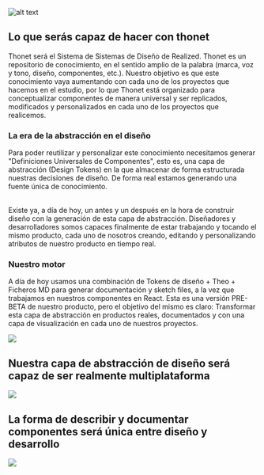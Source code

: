 
![alt text](http://thonet.realized.es/doc/img/brand/thonet-cover.png "Thonet")


<div class="margin-bottom-small">
  <h2>Lo que serás capaz de hacer con thonet</h2>
  <p>Thonet será el Sistema de Sistemas de Diseño de Realized. Thonet es un repositorio de conocimiento, en el sentido amplio de la palabra (marca, voz y tono, diseño, componentes, etc.). Nuestro objetivo es que este conocimiento vaya aumentando con cada uno de los proyectos que hacemos en el estudio, por lo que Thonet está organizado para conceptualizar componentes de manera universal y ser replicados, modificados y personalizados en cada uno de los proyectos que realicemos.</p>

  <h3>La era de la abstracción en el diseño</h3>

  <p>Para poder reutilizar y personalizar este conocimiento necesitamos generar "Definiciones Universales de Componentes", esto es, una capa de abstracción (Design Tokens) en la que almacenar de forma estructurada nuestras decisiones de diseño. De forma real estamos generando una fuente única de conocimiento.

  <br>Existe ya, a día de hoy, un antes y un después en la hora de construir diseño con la generación de esta capa de abstracción. Diseñadores y desarrolladores somos capaces finalmente de estar trabajando y tocando el mismo producto, cada uno de nosotros creando, editando y personalizando atributos de nuestro producto en tiempo real.</p>

  <h3>Nuestro motor</h3>

  <p>A día de hoy usamos una combinación de Tokens de diseño + Theo + Ficheros MD para generar documentación y sketch files, a la vez que trabajamos en nuestros componentes en React. Esta es una versión PRE-BETA de nuestro producto, pero el objetivo del mismo es claro: Transformar esta capa de abstracción en productos reales, documentados y con una capa de visualización en cada uno de nuestros proyectos.</p>
  
  <img src="http://thonet.realized.es/doc/img/home/home-plan.png"/>
</div>

<div class="margin-bottom-small">
  <h2>Nuestra capa de abstracción de diseño será capaz de ser realmente multiplataforma</h2>
  <img src="http://thonet.realized.es/doc/img/home/flujo.png"/>  
</div>

<div class="margin-bottom-small">
  <h2>La forma de describir y documentar componentes será única entre diseño y desarrollo</h2>
  <img src="http://thonet.realized.es/doc/img/home/btn-tokens-example.png"/>
</div>
